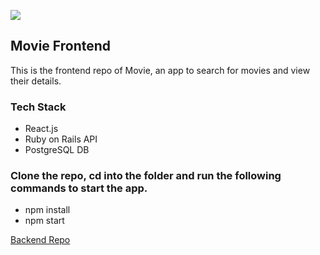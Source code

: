 ![](./public/movie.gif)

## Movie Frontend

This is the frontend repo of Movie, an app to search for movies and view their details. 

### Tech Stack

* React.js
* Ruby on Rails API
* PostgreSQL DB

### Clone the repo, cd into the folder and run the following commands to start the app.

* npm install
* npm start

[Backend Repo](https://github.com/mariamoljames/movie-backend)

